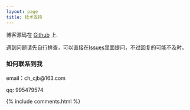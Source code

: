 ```yaml
---
layout: page
title: 技术支持
---
```


博客源码在 <a target="_blank" href='https://github.com/jinbao1chen/jinbao1chen.github.io'>Github</a> 上.


遇到问题请先自行排查，可以直接在[Issues](https://github.com/jinbao1chen/jinbao1chen.github.io/issues)里面提问，不过回复的可能不及时。


<h3> 如何联系到我 </h3>

<p>
email：ch_cjb@163.com       
<p>
qq: 995479574     
<p>

{% include comments.html %}

